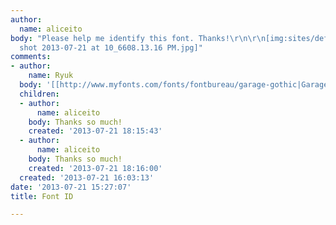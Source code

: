 ```yaml
---
author:
  name: aliceito
body: "Please help me identify this font. Thanks!\r\n\r\n[img:sites/default/files/old-images/Screen
  shot 2013-07-21 at 10_6608.13.16 PM.jpg]"
comments:
- author:
    name: Ryuk
  body: '[[http://www.myfonts.com/fonts/fontbureau/garage-gothic|Garage Gothic]]'
  children:
  - author:
      name: aliceito
    body: Thanks so much!
    created: '2013-07-21 18:15:43'
  - author:
      name: aliceito
    body: Thanks so much!
    created: '2013-07-21 18:16:00'
  created: '2013-07-21 16:03:13'
date: '2013-07-21 15:27:07'
title: Font ID

---
```


